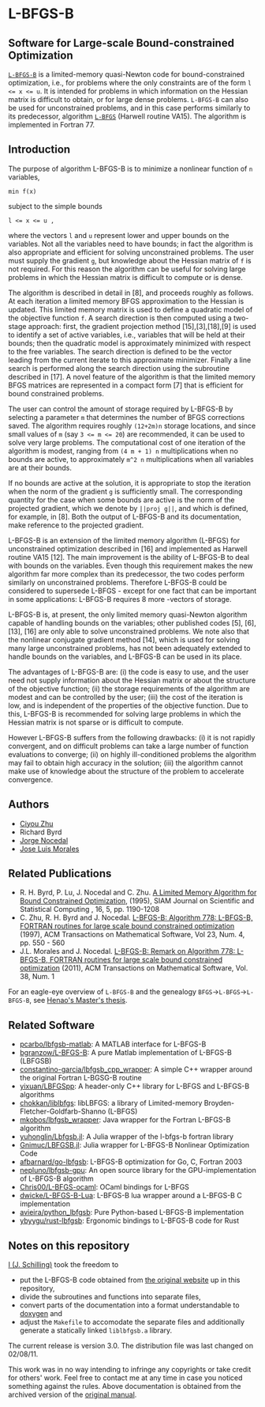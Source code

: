 # L-BFGS-B

## Software for Large-scale Bound-constrained Optimization
[`L-BFGS-B`](http://users.iems.northwestern.edu/~nocedal/lbfgsb.html) is a limited-memory quasi-Newton code for bound-constrained optimization,
i.e., for problems where the only constraints are of the form `l <= x <= u`.
It is intended for problems in which information on the Hessian matrix is difficult to obtain,
or for large dense problems.
`L-BFGS-B` can also be used for unconstrained problems, and in this case performs similarly to its predecessor,
algorithm [`L-BFGS`](http://users.iems.northwestern.edu/~nocedal/lbfgs.html) (Harwell routine VA15). The algorithm is implemented in Fortran 77.

## Introduction

The purpose of algorithm L-BFGS-B is to minimize a nonlinear function of `n` variables,

```
min f(x)
```

subject to the simple bounds

```
l <= x <= u ,
```

where the vectors `l` and `u` represent lower and upper bounds on the variables.
Not all the variables need to have bounds;
in fact the algorithm is also appropriate and efficient for solving unconstrained problems.
The user must supply the gradient `g`, but knowledge about the Hessian matrix of `f` is not required.
For this reason the algorithm can be useful for solving large problems
in which the Hessian matrix is difficult to compute or is dense.

The algorithm is described in detail in [8], and proceeds roughly as follows.
At each iteration a limited memory BFGS approximation to the Hessian is updated.
This limited memory matrix is used to define a quadratic model of the objective function `f`.
A search direction is then computed using a two-stage approach:
first, the gradient projection method [15],[3],[18],[9] is used to identify a set of active variables,
i.e., variables that will be held at their bounds;
then the quadratic model is approximately minimized with respect to the free variables.
The search direction is defined to be the vector leading from the current iterate to this approximate minimizer.
Finally a line search is performed along the search direction using the subroutine described in [17].
A novel feature of the algorithm is that the limited memory BFGS matrices
are represented in a compact form [7] that is efficient for bound constrained problems.

The user can control the amount of storage required by L-BFGS-B
by selecting a parameter `m` that determines the number of BFGS corrections saved.
The algorithm requires roughly `(12+2m)n` storage locations,
and since small values of `m` (say `3 <= m <= 20`) are recommended,
it can be used to solve very large problems.
The computational cost of one iteration of the algorithm is modest,
ranging from `(4 m + 1) n` multiplications when no bounds are active,
to approximately `m^2 n` multiplications when all variables are at their bounds.

If no bounds are active at the solution,
it is appropriate to stop the iteration when the norm of the gradient `g` is sufficiently small.
The corresponding quantity for the case when some bounds are active
is the norm of the projected gradient, which we denote by `||proj g||`,
and which is defined, for example, in [8].
Both the output of L-BFGS-B and its documentation, make reference to the projected gradient.

L-BFGS-B is an extension of the limited memory algorithm (L-BFGS) for unconstrained optimization described in [16] and implemented as Harwell routine VA15 [12]. The main improvement is the ability of L-BFGS-B to deal with bounds on the variables. Even though this requirement makes the new algorithm far more complex than its predecessor, the two codes perform similarly on unconstrained problems. Therefore L-BFGS-B could be considered to supersede L-BFGS - except for one fact that can be important in some applications: L-BFGS-B requires 8 more -vectors of storage.

L-BFGS-B is, at present, the only limited memory quasi-Newton algorithm capable of handling bounds on the variables; other published codes [5], [6], [13], [16] are only able to solve unconstrained problems. We note also that the nonlinear conjugate gradient method [14], which is used for solving many large unconstrained problems, has not been adequately extended to handle bounds on the variables, and L-BFGS-B can be used in its place.

The advantages of L-BFGS-B are: (i) the code is easy to use, and the user need not supply information about the Hessian matrix or about the structure of the objective function; (ii) the storage requirements of the algorithm are modest and can be controlled by the user; (iii) the cost of the iteration is low, and is independent of the properties of the objective function. Due to this, L-BFGS-B is recommended for solving large problems in which the Hessian matrix is not sparse or is difficult to compute.

However L-BFGS-B suffers from the following drawbacks: (i) it is not rapidly convergent, and on difficult problems can take a large number of function evaluations to converge; (ii) on highly ill-conditioned problems the algorithm may fail to obtain high accuracy in the solution; (iii) the algorithm cannot make use of knowledge about the structure of the problem to accelerate convergence. 




## Authors

* [Ciyou Zhu](http://web.archive.org/web/19990129014554/http://www.ece.nwu.edu/%7Eciyou/)
* Richard Byrd
* [Jorge Nocedal](http://www.ece.northwestern.edu/~nocedal)
* [Jose Luis Morales](http://web.archive.org/web/20080509084403/http://www.ece.northwestern.edu:80/~morales/)

## Related Publications

* R. H. Byrd, P. Lu, J. Nocedal and C. Zhu. [A Limited Memory Algorithm for Bound Constrained Optimization](https://doi.org/10.1137/0916069), (1995), SIAM Journal on Scientific and Statistical Computing , 16, 5, pp. 1190-1208
* C. Zhu, R. H. Byrd and J. Nocedal. [L-BFGS-B: Algorithm 778: L-BFGS-B, FORTRAN routines for large scale bound constrained optimization](https://doi.org/10.1145/279232.279236) (1997), ACM Transactions on Mathematical Software, Vol 23, Num. 4, pp. 550 - 560
* J.L. Morales and J. Nocedal. [L-BFGS-B: Remark on Algorithm 778: L-BFGS-B, FORTRAN routines for large scale bound constrained optimization](https://doi.org/10.1145/2049662.2049669) (2011), ACM Transactions on Mathematical Software, Vol. 38, Num. 1

For an eagle-eye overview of `L-BFGS-B` and the genealogy `BFGS`->`L-BFGS`->`L-BFGS-B`, see [Henao's Master's thesis](https://cs.nyu.edu/overton/mstheses/henao/msthesis.pdf).

## Related Software

* [pcarbo/lbfgsb-matlab](https://github.com/pcarbo/lbfgsb-matlab): A MATLAB interface for L-BFGS-B
* [bgranzow/L-BFGS-B](https://github.com/bgranzow/L-BFGS-B): A pure Matlab implementation of L-BFGS-B (LBFGSB)
* [constantino-garcia/lbfgsb_cpp_wrapper](https://github.com/constantino-garcia/lbfgsb_cpp_wrapper): A simple C++ wrapper around the original Fortran L-BGSG-B routine
* [yixuan/LBFGSpp](https://github.com/yixuan/LBFGSpp): A header-only C++ library for L-BFGS and L-BFGS-B algorithms
* [chokkan/liblbfgs](https://github.com/chokkan/liblbfgs): libLBFGS: a library of Limited-memory Broyden-Fletcher-Goldfarb-Shanno (L-BFGS)
* [mkobos/lbfgsb_wrapper](https://github.com/mkobos/lbfgsb_wrapper): Java wrapper for the Fortran L-BFGS-B algorithm
* [yuhonglin/Lbfgsb.jl](https://github.com/yuhonglin/Lbfgsb.jl): A Julia wrapper of the l-bfgs-b fortran library
* [Gnimuc/LBFGSB.jl](https://github.com/Gnimuc/LBFGSB.jl): Julia wrapper for L-BFGS-B Nonlinear Optimization Code
* [afbarnard/go-lbfgsb](https://github.com/afbarnard/go-lbfgsb): L-BFGS-B optimization for Go, C, Fortran 2003
* [nepluno/lbfgsb-gpu](https://github.com/nepluno/lbfgsb-gpu): An open source library for the GPU-implementation of L-BFGS-B algorithm
* [Chris00/L-BFGS-ocaml](https://github.com/Chris00/L-BFGS-ocaml):  OCaml bindings for L-BFGS
* [dwicke/L-BFGS-B-Lua](https://github.com/dwicke/L-BFGS-B-Lua): L-BFGS-B lua wrapper around a L-BFGS-B C implementation
* [avieira/python_lbfgsb](https://github.com/avieira/python_lbfgsb): Pure Python-based L-BFGS-B implementation
* [ybyygu/rust-lbfgsb](https://github.com/ybyygu/rust-lbfgsb): Ergonomic bindings to L-BFGS-B code for Rust 

## Notes on this repository

[I (J. Schilling)](https://github.com/jonathanschilling/) took the freedom to

* put the L-BFGS-B code obtained from [the original website](http://users.iems.northwestern.edu/~nocedal/Software/Lbfgsb.3.0.tar.gz) up in this repository,
* divide the subroutines and functions into separate files,
* convert parts of the documentation into a format understandable to [doxygen](https://www.doxygen.nl/index.html) and
* adjust the `Makefile` to accomodate the separate files and additionally generate a statically linked `liblbfgsb.a` library.

The current release is version 3.0. The distribution file was last changed on 02/08/11.

This work was in no way intending to infringe any copyrights or take credit for others' work.
Feel free to contact me at any time in case you noticed something against the rules.
Above documentation is obtained from the archived version of the [original manual](http://web.archive.org/web/19991005125105/http://www.ece.nwu.edu:80/%7Eciyou/pp9/pp9.html).

